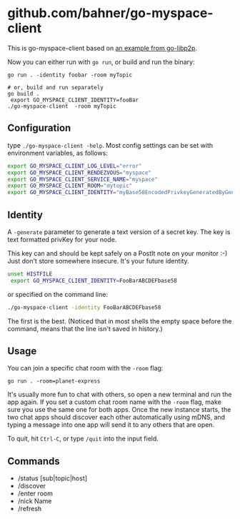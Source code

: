 # github.com/bahner/go-myspace-client

This is go-myspace-client based on [an example from go-libp2p][src].

Now you can either run with `go run`, or build and run the binary:

```shell
go run . -identity foobar -room myTopic

# or, build and run separately
go build .
 export GO_MYSPACE_CLIENT_IDENTITY=fooBar
./go-myspace-client  -room myTopic
```

## Configuration

type `./go-myspace-client -help`. Most config settings can be set with environment variables, as follows:

```bash
export GO_MYSPACE_CLIENT_LOG_LEVEL="error"
export GO_MYSPACE_CLIENT_RENDEZVOUS="myspace"
export GO_MYSPACE_CLIENT_SERVICE_NAME="myspace"
export GO_MYSPACE_CLIENT_ROOM="mytopic"
export GO_MYSPACE_CLIENT_IDENTITY="myBase58EncodedPrivkeyGeneratedByGenerate"
```

## Identity

A `-generate` parameter to generate a text version of a secret key.
The key is text formatted privKey for your node.

This key can and should be kept safely on a PostIt note on your monitor :-)
Just don't store somewhere insecure. It's your future identity.

```bash
unset HISTFILE
 export GO_MYSPACE_CLIENT_IDENTITY=FooBarABCDEFbase58
```

or specified on the command line:

```bash
./go-myspace-client -identity FooBarABCDEFbase58
```

The first is the best. (Noticed that in most shells the empty space before the command, means that the line isn't saved in history.)

## Usage

You can join a specific chat room with the `-room` flag:

```shell
go run . -room=planet-express
```

It's usually more fun to chat with others, so open a new terminal and run the app again.
If you set a custom chat room name with the `-room` flag, make sure you use the same one
for both apps. Once the new instance starts, the two chat apps should discover each other
automatically using mDNS, and typing a message into one app will send it to any others that are open.

To quit, hit `Ctrl-C`, or type `/quit` into the input field.

## Commands

- /status [sub|topic|host]
- /discover
- /enter room
- /nick Name
- /refresh

[src]: https://github.com/libp2p/go-libp2p/tree/master/examples/pubsub/chat
